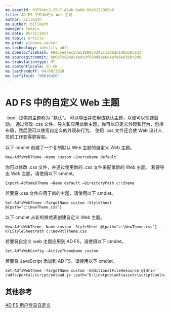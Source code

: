 ```yaml
---
ms.assetid: 0379abc3-25c7-46ab-9a6b-80a5152365b0
title: AD FS 中的自定义 Web 主题
author: billmath
ms.author: billmath
manager: femila
ms.date: 05/31/2017
ms.topic: article
ms.prod: windows-server
ms.technology: identity-adfs
ms.openlocfilehash: 69255eeaecd3e5198054242c1ab6dd1d0a58ce33
ms.sourcegitcommit: b00d7c8968c4adc8f699dbee694afe6ed36bc9de
ms.translationtype: MT
ms.contentlocale: zh-CN
ms.lasthandoff: 04/08/2020
ms.locfileid: "80816420"
---
```

# <a name="custom-web-themes-in-ad-fs"></a>AD FS 中的自定义 Web 主题 

\-box\-\-提供的主题称为 "默认"。 可以导出并使用该默认主题，以便可以快速启动。 通过修改 .css 文件、导入和应用此新主题，你可以自定义外观和行为，包括布局，然后便可以使用自定义的外观和行为。 使用 .css 文件还会使 Web 设计人员的工作变得更容易。  
  
以下 cmdlet 创建了一个复制默认 Web 主题的自定义 Web 主题。  
  
  
`New-AdfsWebTheme –Name custom –SourceName default ` 

  
你可以修改 .css 文件，并通过使用新的 .css 文件来配置新的 Web 主题。 若要导出 Web 主题，请使用以下 cmdlet。  
  

    Export-AdfsWebTheme –Name default –DirectoryPath c:\theme  

  
若要将 .css 文件应用于新的主题，请使用以下 cmdlet。  
  

    Set-AdfsWebTheme –TargetName custom –StyleSheet @{path="c:\NewTheme.css"}  
  
  
以下 cmdlet 从新的样式表创建自定义 Web 主题。  
  
  
`New-AdfsWebTheme –Name custom –StyleSheet @{path="c:\NewTheme.css"} –RTLStyleSheetPath c:\NewRtlTheme.css ` 
  
  
  
若要将自定义 web 主题应用到 AD FS，请使用以下 cmdlet。  
  

`Set-AdfsWebConfig -ActiveThemeName custom`  

  
若要将 JavaScript 添加到 AD FS，请使用以下 cmdlet。  
  
 
    Set-AdfsWebTheme -TargetName custom -AdditionalFileResource @{Uri=' /adfs/portal/script/onload.js';path="D:\inetpub\adfsassets\script\onload.js"}  


## <a name="additional-references"></a>其他参考 
[AD FS 用户登录自定义](AD-FS-user-sign-in-customization.md)  
